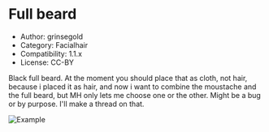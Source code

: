 # Full beard

* Author: grinsegold
* Category: Facialhair
* Compatibility: 1.1.x
* License: CC-BY

Black full beard. At the moment you should place that as cloth, not hair, because i placed it as hair, and now i want to combine the moustache and the full beard, but MH only lets me choose one or the other. Might be a bug or by purpose. I'll make a thread on that.

![Example](Full_beard_demo.png)

